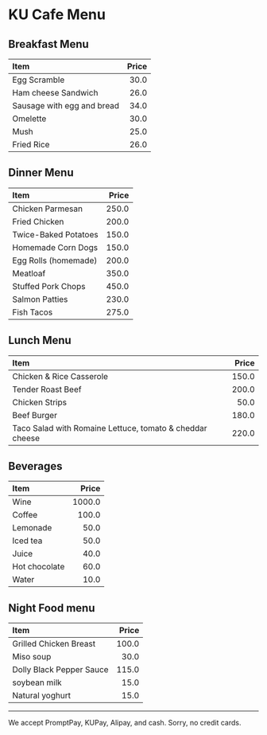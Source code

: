 # KU Cafe Menu

## Breakfast Menu
| Item                                   | Price |
|:---------------------------------------|------:|
| Egg Scramble                           |  30.0 |
| Ham cheese Sandwich                    |  26.0 |
| Sausage with egg and bread             |  34.0 |
| Omelette                               |  30.0 |
| Mush                                   |  25.0 |
| Fried Rice                             |  26.0 |

## Dinner Menu

| Item                                   | Price |
|:---------------------------------------|------:|
| Chicken Parmesan                       | 250.0 |
| Fried Chicken                      | 200.0 |
| Twice-Baked Potatoes                       | 150.0 |
| Homemade Corn Dogs                       | 150.0 |
| Egg Rolls (homemade)                       | 200.0 |
| Meatloaf                       | 350.0 |
| Stuffed Pork Chops                       | 450.0 |
| Salmon Patties                    | 230.0 |
| Fish Tacos                     | 275.0 |





## Lunch Menu

| Item                                                    |  Price |
|:--------------------------------------------------------|-------:|
| Chicken & Rice Casserole                                |  150.0 |
| Tender Roast Beef                                       |  200.0 |
| Chicken Strips                                          |  50.0  |
| Beef Burger                                             |  180.0 |
|Taco Salad with Romaine Lettuce, tomato & cheddar cheese |  220.0 |


## Beverages

| Item                                   | Price |
|:---------------------------------------|------:|
| Wine                                   | 1000.0|
| Coffee                                 | 100.0 |
| Lemonade                               | 50.0  |
| Iced tea                               | 50.0  |
| Juice                                  | 40.0  |
| Hot chocolate                          | 60.0  |
| Water                                  | 10.0  |




## Night Food menu
| Item                                   | Price |
|:---------------------------------------|------:|
|Grilled Chicken Breast                  | 100.0 |
| Miso soup                              | 30.0  |
| Dolly Black Pepper Sauce               | 115.0 |
| soybean milk                           | 15.0  | 
| Natural yoghurt                        | 15.0  |




---


We accept PromptPay, KUPay, Alipay, and cash. Sorry, no credit cards.
